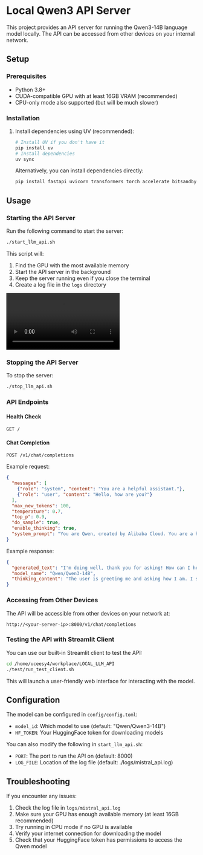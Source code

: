 # Local Qwen3 API Server

This project provides an API server for running the Qwen3-14B language model locally. The API can be accessed from other devices on your internal network.

## Setup

### Prerequisites

- Python 3.8+
- CUDA-compatible GPU with at least 16GB VRAM (recommended)
- CPU-only mode also supported (but will be much slower)

### Installation

1. Install dependencies using UV (recommended):
   ```bash
   # Install UV if you don't have it
   pip install uv
   # Install dependencies
   uv sync
   ```

   Alternatively, you can install dependencies directly:
   ```bash
   pip install fastapi uvicorn transformers torch accelerate bitsandbytes pydantic gputil streamlit
   ```

## Usage

### Starting the API Server

Run the following command to start the server:

```bash
./start_llm_api.sh
```

This script will:
1. Find the GPU with the most available memory
2. Start the API server in the background
3. Keep the server running even if you close the terminal
4. Create a log file in the `logs` directory

<video style="max-width: 100%; height: auto;" controls>
  <source src="docs/example_video.mp4" type="video/mp4">
  Your browser does not support the video tag.
</video>

### Stopping the API Server

To stop the server:

```bash
./stop_llm_api.sh
```

### API Endpoints

#### Health Check
```
GET /
```

#### Chat Completion
```
POST /v1/chat/completions
```

Example request:
```json
{
  "messages": [
    {"role": "system", "content": "You are a helpful assistant."},
    {"role": "user", "content": "Hello, how are you?"}
  ],
  "max_new_tokens": 100,
  "temperature": 0.7,
  "top_p": 0.9,
  "do_sample": true,
  "enable_thinking": true,
  "system_prompt": "You are Qwen, created by Alibaba Cloud. You are a helpful assistant."
}
```

Example response:
```json
{
  "generated_text": "I'm doing well, thank you for asking! How can I help you today?",
  "model_name": "Qwen/Qwen3-14B",
  "thinking_content": "The user is greeting me and asking how I am. I should respond in a friendly manner..."
}
```

### Accessing from Other Devices

The API will be accessible from other devices on your network at:
```
http://<your-server-ip>:8000/v1/chat/completions
```

### Testing the API with Streamlit Client

You can use our built-in Streamlit client to test the API:

```bash
cd /home/uceesy4/workplace/LOCAL_LLM_API
./test/run_test_client.sh
```

This will launch a user-friendly web interface for interacting with the model.

## Configuration

The model can be configured in `config/config.toml`:
- `model_id`: Which model to use (default: "Qwen/Qwen3-14B")
- `HF_TOKEN`: Your HuggingFace token for downloading models

You can also modify the following in `start_llm_api.sh`:
- `PORT`: The port to run the API on (default: 8000)
- `LOG_FILE`: Location of the log file (default: ./logs/mistral_api.log)

## Troubleshooting

If you encounter any issues:
1. Check the log file in `logs/mistral_api.log`
2. Make sure your GPU has enough available memory (at least 16GB recommended)
3. Try running in CPU mode if no GPU is available
4. Verify your internet connection for downloading the model
5. Check that your HuggingFace token has permissions to access the Qwen model
